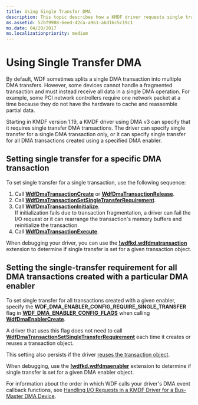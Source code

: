 ```yaml
---
title: Using Single Transfer DMA
description: This topic describes how a KMDF driver requests single transfer DMA.
ms.assetid: 57bf9988-6eed-42ca-a961-a6d16c5c19c1
ms.date: 04/20/2017
ms.localizationpriority: medium
---
```


# Using Single Transfer DMA

By default, WDF sometimes splits a single DMA transaction into multiple DMA transfers. However, some devices cannot handle a fragmented transaction and must instead receive all data in a single DMA operation.  For example, some PCI network controllers require one network packet at a time because they do not have the hardware to cache and reassemble partial data.

Starting in KMDF version 1.19, a KMDF driver using DMA v3 can specify that it requires single transfer DMA transactions.  The driver can specify single transfer for a single DMA transaction only, or it can specify single transfer for all DMA transactions created using a specified DMA enabler.  

## Setting single transfer for a specific DMA transaction

To set single transfer for a single transaction, use the following sequence:

1. Call [**WdfDmaTransactionCreate**](https://docs.microsoft.com/windows-hardware/drivers/ddi/content/wdfdmatransaction/nf-wdfdmatransaction-wdfdmatransactioncreate) or [**WdfDmaTransactionRelease**](https://docs.microsoft.com/windows-hardware/drivers/ddi/content/wdfdmatransaction/nf-wdfdmatransaction-wdfdmatransactionrelease).
2. Call [**WdfDmaTransactionSetSingleTransferRequirement**](https://docs.microsoft.com/windows-hardware/drivers/ddi/content/wdfdmatransaction/nf-wdfdmatransaction-wdfdmatransactionsetsingletransferrequirement).
3. Call [**WdfDmaTransactionInitialize**](https://docs.microsoft.com/windows-hardware/drivers/ddi/content/wdfdmatransaction/nf-wdfdmatransaction-wdfdmatransactioninitialize).  
    If initialization fails due to transaction fragmentation, a driver can fail the I/O request or it can rearrange the transaction's memory buffers and reinitialize the transaction.
4. Call [**WdfDmaTransactionExecute**](https://docs.microsoft.com/windows-hardware/drivers/ddi/content/wdfdmatransaction/nf-wdfdmatransaction-wdfdmatransactionexecute).

When debugging your driver, you can use the [**!wdfkd.wdfdmatransaction**](https://docs.microsoft.com/windows-hardware/drivers/debugger/-wdfkd-wdfdmatransaction) extension to determine if single transfer is set for a given transaction object.

## Setting the single-transfer requirement for all DMA transactions created with a particular DMA enabler

To set single transfer for all transactions created with a given enabler, specify the **WDF_DMA_ENABLER_CONFIG_REQUIRE_SINGLE_TRANSFER** flag in [**WDF_DMA_ENABLER_CONFIG_FLAGS**](https://docs.microsoft.com/windows-hardware/drivers/ddi/content/wdfdmaenabler/ne-wdfdmaenabler-_wdf_dma_enabler_config_flags) when calling [**WdfDmaEnablerCreate**](https://docs.microsoft.com/previous-versions/jj619276(v=technet.10)).  

A driver that uses this flag does not need to call [**WdfDmaTransactionSetSingleTransferRequirement**](https://docs.microsoft.com/windows-hardware/drivers/ddi/content/wdfdmatransaction/nf-wdfdmatransaction-wdfdmatransactionsetsingletransferrequirement) each time it creates or reuses a transaction object.

This setting also persists if the driver [reuses the transaction object](reusing-dma-transaction-objects.md).

When debugging, use the [**!wdfkd.wdfdmaenabler**](https://docs.microsoft.com/windows-hardware/drivers/debugger/-wdfkd-wdfdmaenabler) extension to determine if single transfer is set for a given DMA enabler object.

For information about the order in which WDF calls your driver's DMA event callback functions, see [Handling I/O Requests in a KMDF Driver for a Bus-Master DMA Device](handling-i-o-requests-in-a-kmdf-driver-for-a-bus-master-dma-device.md).
